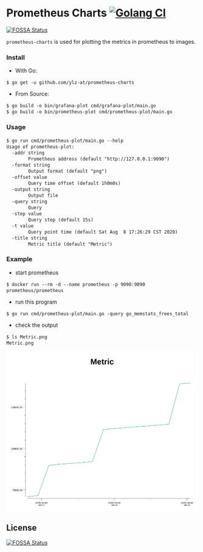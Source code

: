 # Prometheus Charts [![Golang CI](https://github.com/ylz-at/prometheus-charts/actions/workflows/go.yml/badge.svg)](https://github.com/ylz-at/prometheus-charts/actions/workflows/go.yml)
[![FOSSA Status](https://app.fossa.com/api/projects/git%2Bgithub.com%2Fylz-at%2Fprometheus-charts.svg?type=shield)](https://app.fossa.com/projects/git%2Bgithub.com%2Fylz-at%2Fprometheus-charts?ref=badge_shield)

`prometheus-charts` is used for plotting the metrics in prometheus to images.

### Install
- With Go:
```shell script
$ go get -u github.com/ylz-at/prometheus-charts
```
- From Source:
```shell script
$ go build -o bin/grafana-plot cmd/grafana-plot/main.go
$ go build -o bin/prometheus-plot cmd/prometheus-plot/main.go
```

### Usage

```shell script
$ go run cmd/prometheus-plot/main.go --help
Usage of prometheus-plot:
  -addr string
        Prometheus address (default "http://127.0.0.1:9090")
  -format string
        Output format (default "png")
  -offset value
        Query time offset (default 1h0m0s)
  -output string
        Output file
  -query string
        Query
  -step value
        Query step (default 15s)
  -t value
        Query point time (default Sat Aug  8 17:26:29 CST 2020)
  -title string
        Metric title (default "Metric")
```

### Example

- start prometheus
```shell script
$ docker run --rm -d --name prometheus -p 9090:9090 prometheus/prometheus
```

- run this program
```shell script
$ go run cmd/prometheus-plot/main.go -query go_memstats_frees_total
```

- check the output
```shell script
$ ls Metric.png
Metric.png
```
![Output](Metric.png)



## License
[![FOSSA Status](https://app.fossa.com/api/projects/git%2Bgithub.com%2Fylz-at%2Fprometheus-charts.svg?type=large)](https://app.fossa.com/projects/git%2Bgithub.com%2Fylz-at%2Fprometheus-charts?ref=badge_large)